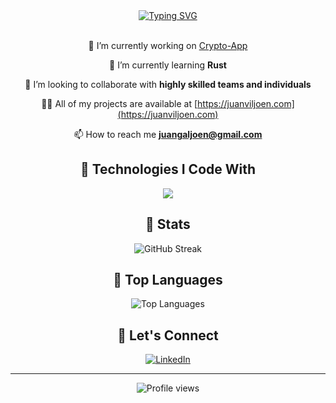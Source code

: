 <div align="center">
  <a href="https://git.io/typing-svg">
    <img src="https://readme-typing-svg.demolab.com?font=Fira+Code&size=18&pause=1000&center=true&multiline=true&width=435&lines=Hi%2C+I+am+Juan.;Welcome+to+my+Github+profile!" alt="Typing SVG" />
  </a>
</div>

<br/>

<div align="center">
  
 🔭 I’m currently working on [Crypto-App](https://github.com/JuanGaljoen/crypto-app)

 🌱 I’m currently learning **Rust**

 👯 I’m looking to collaborate with **highly skilled teams and individuals**

 👨‍💻 All of my projects are available at [https://juanviljoen.com](https://juanviljoen.com)

 📫 How to reach me **juangaljoen@gmail.com**
    
</div>

<div align="center">
  <h2>🚀 Technologies I Code With</h2>
  <img src="https://skillicons.dev/icons?i=rust,nodejs,express,dotnet,ts,js,react,flutter,tailwind,mongodb,postgres,aws,docker" />
</div>

<div align="center">
  <h2>🎯 Stats</h2>
  <img src="https://github-readme-streak-stats.herokuapp.com/?user=JuanGaljoen&theme=dark&border_radius=8&short_numbers=true&date_format=M%20j%5B%2C%20Y%5D" alt="GitHub Streak" />
</div>

<div align="center">
  <h2>🌟 Top Languages</h2>
  <img src="https://github-readme-stats.vercel.app/api/top-langs/?username=juangaljoen&layout=compact&theme=tokyonight&hide_border=true" alt="Top Languages" />
</div>

<div align="center">
  <h2>🤝 Let's Connect</h2>
  
[![LinkedIn](https://img.shields.io/badge/LinkedIn-%230077B5.svg?style=for-the-badge&logo=linkedin&logoColor=white)](https://www.linkedin.com/in/juan-viljoen-409895245/)  
  
</div>

---

<div align="center">
  <img src="https://komarev.com/ghpvc/?username=juangaljoen&color=blueviolet" alt="Profile views" />
</div>
